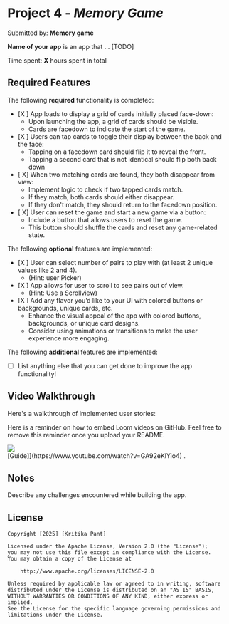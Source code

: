 # Project 4 - *Memory Game*

Submitted by: **Memory game**

**Name of your app** is an app that ... [TODO] 

Time spent: **X** hours spent in total

## Required Features

The following **required** functionality is completed:

- [X ] App loads to display a grid of cards initially placed face-down:
  - Upon launching the app, a grid of cards should be visible.
  - Cards are facedown to indicate the start of the game.
- [X ] Users can tap cards to toggle their display between the back and the face: 
  - Tapping on a facedown card should flip it to reveal the front.
  - Tapping a second card that is not identical should flip both back down
- [ X] When two matching cards are found, they both disappear from view:
  - Implement logic to check if two tapped cards match.
  - If they match, both cards should either disappear.
  - If they don't match, they should return to the facedown position.
- [ X] User can reset the game and start a new game via a button:
  - Include a button that allows users to reset the game.
  - This button should shuffle the cards and reset any game-related state.
 
The following **optional** features are implemented:

- [X ] User can select number of pairs to play with (at least 2 unique values like 2 and 4).
  * (Hint: user Picker)
- [X ] App allows for user to scroll to see pairs out of view.
  * (Hint: Use a Scrollview)
- [X ] Add any flavor you’d like to your UI with colored buttons or backgrounds, unique cards, etc. 
  * Enhance the visual appeal of the app with colored buttons, backgrounds, or unique card designs.
  * Consider using animations or transitions to make the user experience more engaging.

The following **additional** features are implemented:

- [ ] List anything else that you can get done to improve the app functionality!

## Video Walkthrough

Here's a walkthrough of implemented user stories:

Here is a reminder on how to embed Loom videos on GitHub. Feel free to remove this reminder once you upload your README. 
<div>
    <a href="https://www.loom.com/share/3ccd870cbd814fe49256ac4def3230b8">
      <img style="max-width:300px;" src="https://cdn.loom.com/sessions/thumbnails/3ccd870cbd814fe49256ac4def3230b8-daa7dbfcc4452333-full-play.gif">
    </a>
  </div>
[Guide]](https://www.youtube.com/watch?v=GA92eKlYio4) .

## Notes

Describe any challenges encountered while building the app.

## License

    Copyright [2025] [Kritika Pant]

    Licensed under the Apache License, Version 2.0 (the "License");
    you may not use this file except in compliance with the License.
    You may obtain a copy of the License at

        http://www.apache.org/licenses/LICENSE-2.0

    Unless required by applicable law or agreed to in writing, software
    distributed under the License is distributed on an "AS IS" BASIS,
    WITHOUT WARRANTIES OR CONDITIONS OF ANY KIND, either express or implied.
    See the License for the specific language governing permissions and
    limitations under the License.
